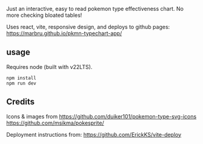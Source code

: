 Just an interactive, easy to read pokemon type effectiveness chart. No more checking bloated tables!

Uses react, vite, responsive design, and deploys to github pages: https://marbru.github.io/pkmn-typechart-app/

## usage

Requires node (built with v22LTS).

```
npm install
npm run dev
```

## Credits

Icons & images from 
https://github.com/duiker101/pokemon-type-svg-icons
https://github.com/msikma/pokesprite/

Deployment instructions from: https://github.com/ErickKS/vite-deploy